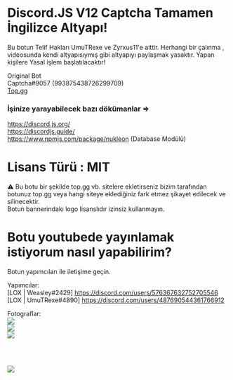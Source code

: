 # Discord.JS V12 Captcha Tamamen İngilizce Altyapı!

Bu botun Telif Hakları UmuTRexe ve Zyrxus11'e aittir. Herhangi bir çalınma , videosunda kendi altyapısıymış gibi altyapıyı paylaşmak yasaktır. Yapan kişilere Yasal işlem başlatılacaktır! <br>

Original Bot <br>
Captcha#9057 (993875438726299709) <br>
[Top.gg](https://top.gg/bot/993875438726299709)


### İşinize yarayabilecek bazı dökümanlar =>
https://discord.js.org/<br>
https://discordjs.guide/ <br>
https://www.npmjs.com/package/nukleon (Database Modülü)

# Lisans Türü : MIT

⚠️ Bu botu bir şekilde top.gg vb. sitelere ekletirseniz bizim tarafından botunuz top.gg veya hangi siteye eklediğiniz fark etmez şikayet edilecek ve silinecektir.
<br>
Botun bannerindakı logo lisanslıdır izinsiz kullanmayın.

# Botu youtubede yayınlamak istiyorum nasıl yapabilirim?

Botun yapımcıları ile iletişime geçin.


Yapımcılar: <br>
[LOX | Weasley#2429] https://discord.com/users/576367632752705546 <br>
[LOX | UmuTRexe#4890] https://discord.com/users/487690544361766912 <br>

Fotograflar: <br>
![](https://cdn.discordapp.com/attachments/963171575270613082/964131726727184414/unknown.png) <br>
![](https://cdn.discordapp.com/attachments/963171575270613082/964131761770598450/unknown.png) <br>
![](https://cdn.discordapp.com/attachments/963171575270613082/964131797447352401/unknown.png) <br>

<br><br>

![](https://cdn.discordapp.com/attachments/963171575270613082/963376746135187466/codeeee.png)
